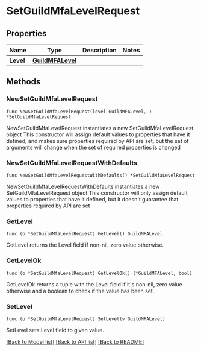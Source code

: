 # SetGuildMfaLevelRequest

## Properties

Name | Type | Description | Notes
------------ | ------------- | ------------- | -------------
**Level** | [**GuildMFALevel**](GuildMFALevel.md) |  | 

## Methods

### NewSetGuildMfaLevelRequest

`func NewSetGuildMfaLevelRequest(level GuildMFALevel, ) *SetGuildMfaLevelRequest`

NewSetGuildMfaLevelRequest instantiates a new SetGuildMfaLevelRequest object
This constructor will assign default values to properties that have it defined,
and makes sure properties required by API are set, but the set of arguments
will change when the set of required properties is changed

### NewSetGuildMfaLevelRequestWithDefaults

`func NewSetGuildMfaLevelRequestWithDefaults() *SetGuildMfaLevelRequest`

NewSetGuildMfaLevelRequestWithDefaults instantiates a new SetGuildMfaLevelRequest object
This constructor will only assign default values to properties that have it defined,
but it doesn't guarantee that properties required by API are set

### GetLevel

`func (o *SetGuildMfaLevelRequest) GetLevel() GuildMFALevel`

GetLevel returns the Level field if non-nil, zero value otherwise.

### GetLevelOk

`func (o *SetGuildMfaLevelRequest) GetLevelOk() (*GuildMFALevel, bool)`

GetLevelOk returns a tuple with the Level field if it's non-nil, zero value otherwise
and a boolean to check if the value has been set.

### SetLevel

`func (o *SetGuildMfaLevelRequest) SetLevel(v GuildMFALevel)`

SetLevel sets Level field to given value.



[[Back to Model list]](../README.md#documentation-for-models) [[Back to API list]](../README.md#documentation-for-api-endpoints) [[Back to README]](../README.md)


